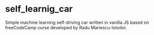 # self_learnig_car
Simple machine learning self-driving car written in vanilla JS based on freeCodeCamp curse developed by Radu Mariescu-Istodor.
